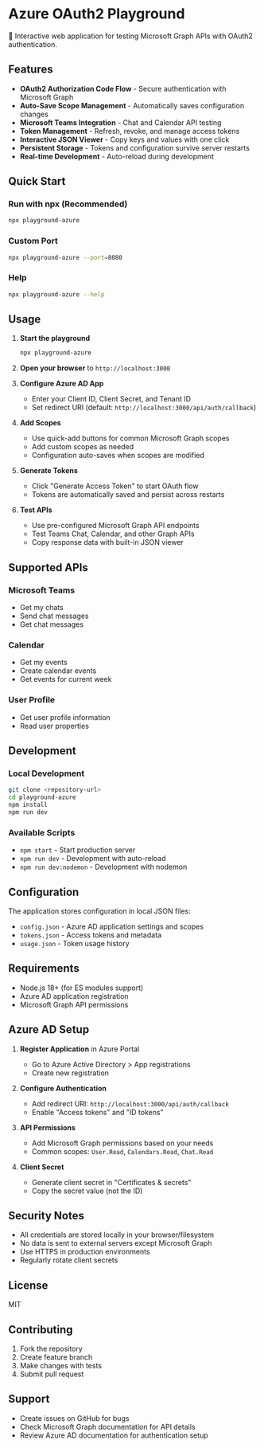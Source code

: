 # Azure OAuth2 Playground

🚀 Interactive web application for testing Microsoft Graph APIs with OAuth2 authentication.

## Features

- **OAuth2 Authorization Code Flow** - Secure authentication with Microsoft Graph
- **Auto-Save Scope Management** - Automatically saves configuration changes
- **Microsoft Teams Integration** - Chat and Calendar API testing
- **Token Management** - Refresh, revoke, and manage access tokens
- **Interactive JSON Viewer** - Copy keys and values with one click
- **Persistent Storage** - Tokens and configuration survive server restarts
- **Real-time Development** - Auto-reload during development

## Quick Start

### Run with npx (Recommended)

```bash
npx playground-azure
```

### Custom Port

```bash
npx playground-azure --port=8080
```

### Help

```bash
npx playground-azure --help
```

## Usage

1. **Start the playground**
   ```bash
   npx playground-azure
   ```

2. **Open your browser** to `http://localhost:3000`

3. **Configure Azure AD App**
   - Enter your Client ID, Client Secret, and Tenant ID
   - Set redirect URI (default: `http://localhost:3000/api/auth/callback`)

4. **Add Scopes**
   - Use quick-add buttons for common Microsoft Graph scopes
   - Add custom scopes as needed
   - Configuration auto-saves when scopes are modified

5. **Generate Tokens**
   - Click "Generate Access Token" to start OAuth flow
   - Tokens are automatically saved and persist across restarts

6. **Test APIs**
   - Use pre-configured Microsoft Graph API endpoints
   - Test Teams Chat, Calendar, and other Graph APIs
   - Copy response data with built-in JSON viewer

## Supported APIs

### Microsoft Teams
- Get my chats
- Send chat messages
- Get chat messages

### Calendar
- Get my events
- Create calendar events
- Get events for current week

### User Profile
- Get user profile information
- Read user properties

## Development

### Local Development

```bash
git clone <repository-url>
cd playground-azure
npm install
npm run dev
```

### Available Scripts

- `npm start` - Start production server
- `npm run dev` - Development with auto-reload
- `npm run dev:nodemon` - Development with nodemon

## Configuration

The application stores configuration in local JSON files:

- `config.json` - Azure AD application settings and scopes
- `tokens.json` - Access tokens and metadata
- `usage.json` - Token usage history

## Requirements

- Node.js 18+ (for ES modules support)
- Azure AD application registration
- Microsoft Graph API permissions

## Azure AD Setup

1. **Register Application** in Azure Portal
   - Go to Azure Active Directory > App registrations
   - Create new registration

2. **Configure Authentication**
   - Add redirect URI: `http://localhost:3000/api/auth/callback`
   - Enable "Access tokens" and "ID tokens"

3. **API Permissions**
   - Add Microsoft Graph permissions based on your needs
   - Common scopes: `User.Read`, `Calendars.Read`, `Chat.Read`

4. **Client Secret**
   - Generate client secret in "Certificates & secrets"
   - Copy the secret value (not the ID)

## Security Notes

- All credentials are stored locally in your browser/filesystem
- No data is sent to external servers except Microsoft Graph
- Use HTTPS in production environments
- Regularly rotate client secrets

## License

MIT

## Contributing

1. Fork the repository
2. Create feature branch
3. Make changes with tests
4. Submit pull request

## Support

- Create issues on GitHub for bugs
- Check Microsoft Graph documentation for API details
- Review Azure AD documentation for authentication setup